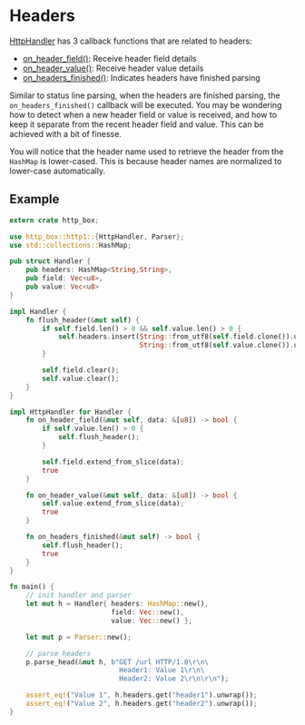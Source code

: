 # Headers

[HttpHandler](http://www.metatomic.io/docs/api/http_box/http1/trait.HttpHandler.html) has 3 callback functions that are related to headers:

- [on_header_field()](http://www.metatomic.io/docs/api/http_box/http1/trait.HttpHandler.html#method.on_header_field): Receive header field details
- [on_header_value()](http://www.metatomic.io/docs/api/http_box/http1/trait.HttpHandler.html#method.on_header_value): Receive header value details
- [on_headers_finished()](http://www.metatomic.io/docs/api/http_box/http1/trait.HttpHandler.html#method.on_headers_finished): Indicates headers have finished parsing

Similar to status line parsing, when the headers are finished parsing, the `on_headers_finished()`
callback will be executed. You may be wondering how to detect when a new header field or value
is received, and how to keep it separate from the recent header field and value. This can be
achieved with a bit of finesse.

You will notice that the header name used to retrieve the header from the `HashMap` is lower-cased.
This is because header names are normalized to lower-case automatically.

## Example

```rust
extern crate http_box;

use http_box::http1::{HttpHandler, Parser};
use std::collections::HashMap;

pub struct Handler {
    pub headers: HashMap<String,String>,
    pub field: Vec<u8>,
    pub value: Vec<u8>
}

impl Handler {
    fn flush_header(&mut self) {
        if self.field.len() > 0 && self.value.len() > 0 {
            self.headers.insert(String::from_utf8(self.field.clone()).unwrap(),
                                String::from_utf8(self.value.clone()).unwrap());
        }

        self.field.clear();
        self.value.clear();
    }
}

impl HttpHandler for Handler {
    fn on_header_field(&mut self, data: &[u8]) -> bool {
        if self.value.len() > 0 {
            self.flush_header();
        }

        self.field.extend_from_slice(data);
        true
    }

    fn on_header_value(&mut self, data: &[u8]) -> bool {
        self.value.extend_from_slice(data);
        true
    }

    fn on_headers_finished(&mut self) -> bool {
        self.flush_header();
        true
    }
}

fn main() {
    // init handler and parser
    let mut h = Handler{ headers: HashMap::new(),
                         field: Vec::new(),
                         value: Vec::new() };

    let mut p = Parser::new();

    // parse headers
    p.parse_head(&mut h, b"GET /url HTTP/1.0\r\n\
                           Header1: Value 1\r\n\
                           Header2: Value 2\r\n\r\n");

    assert_eq!("Value 1", h.headers.get("header1").unwrap());
    assert_eq!("Value 2", h.headers.get("header2").unwrap());
}
```
